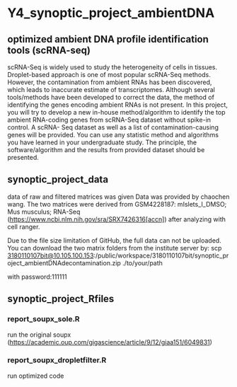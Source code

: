 # Y4_synoptic_project_ambientDNA
## optimized ambient DNA profile identification tools (scRNA-seq)
scRNA-Seq is widely used to study the heterogeneity of cells in tissues. Droplet-based approach is one of most popular scRNA-Seq methods. However, the contamination from ambient RNAs has been discovered, which leads to inaccurate estimate of transcriptomes. Although several tools/methods have been developed to correct the data, the method of identifying the genes encoding ambient RNAs is not present. In this project, you will try to develop a new in-house method/algorithm to identify the top ambient RNA-coding genes from scRNA-Seq dataset without spike-in control. A scRNA- Seq dataset as well as a list of contamination-causing genes will be provided. You can use any statistic method and algorithms you have learned in your undergraduate study. The principle, the software/algorithm and the results from provided dataset should be presented.

## synoptic_project_data
data of raw and filtered matrices was given
Data was provided by chaochen wang. The two matrices were derived from GSM4228187: mIslets_I_DMSO; Mus musculus; RNA-Seq (https://www.ncbi.nlm.nih.gov/sra/SRX7426316[accn]) after analyzing with cell ranger.

Due to the file size limitation of GitHub, the full data can not be uploaded.
You can download the two matrix folders from the institute server by:
scp 3180110107bit@10.105.100.153:/public/workspace/3180110107bit/synoptic_project_ambientDNAdecontamination.zip ./to/your/path

with password:111111

## synoptic_project_Rfiles
### report_soupx_sole.R
run the original soupx (https://academic.oup.com/gigascience/article/9/12/giaa151/6049831)
### report_soupx_dropletfilter.R
run optimized code
